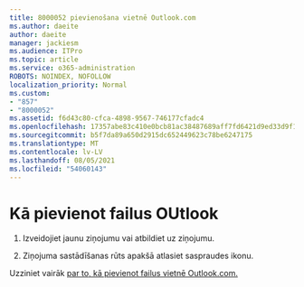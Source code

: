 ```yaml
---
title: 8000052 pievienošana vietnē Outlook.com
ms.author: daeite
author: daeite
manager: jackiesm
ms.audience: ITPro
ms.topic: article
ms.service: o365-administration
ROBOTS: NOINDEX, NOFOLLOW
localization_priority: Normal
ms.custom:
- "857"
- "8000052"
ms.assetid: f6d43c80-cfca-4898-9567-746177cfadc4
ms.openlocfilehash: 17357abe83c410e0bcb81ac38487689aff7fd6421d9ed33d9f10576721b71d3f
ms.sourcegitcommit: b5f7da89a650d2915dc652449623c78be6247175
ms.translationtype: MT
ms.contentlocale: lv-LV
ms.lasthandoff: 08/05/2021
ms.locfileid: "54060143"
---
```

# <a name="how-to-attach-files-in-outlook"></a>Kā pievienot failus OUtlook 

1. Izveidojiet jaunu ziņojumu vai atbildiet uz ziņojumu.

2. Ziņojuma sastādīšanas rūts apakšā atlasiet saspraudes ikonu.

Uzziniet vairāk [par to, kā pievienot failus vietnē Outlook.com.](https://go.microsoft.com/fwlink/p/?linkid=2001702&amp;clcid=0x409)
  
